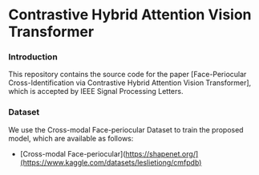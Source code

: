 # Contrastive Hybrid Attention Vision Transformer

### Introduction
This repository contains the source code for the paper [Face-Periocular Cross-Identification via Contrastive Hybrid Attention Vision Transformer], which is accepted by IEEE Signal Processing Letters.


### Dataset
We use the Cross-modal Face-periocular Dataset to train the proposed model, which are available as follows:
- [Cross-modal Face-periocular](https://shapenet.org/](https://www.kaggle.com/datasets/leslietiong/cmfpdb)
